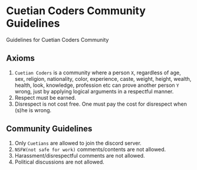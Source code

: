 # Cuetian Coders Community Guidelines
Guidelines for Cuetian Coders Community

## Axioms
1. `Cuetian Coders` is a community where a person `X`, regardless of age, sex, religion, nationality, color, experience, caste, weight, height, wealth, health, look, knowledge, profession etc can prove another person `Y` wrong, just by applying logical arguments in a respectful manner.
2. Respect must be earned.
3. Disrespect is not cost free. One must pay the cost for disrespect when (s)he is wrong.

## Community Guidelines
1. Only `Cuetians` are allowed to join the discord server.
2. `NSFW(not safe for work)` comments/contents are not allowed.
3. Harassment/disrespectful comments are not allowed.
4. Political discussions are not allowed.
